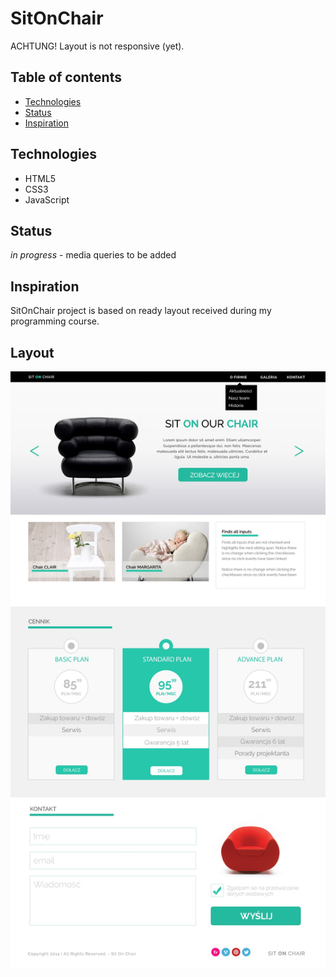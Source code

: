 # SitOnChair

ACHTUNG! Layout is not responsive (yet).

## Table of contents
* [Technologies](#technologies)
* [Status](#status)
* [Inspiration](#inspiration)

## Technologies
* HTML5
* CSS3
* JavaScript

## Status
_in progress_ - media queries to be added

## Inspiration
SitOnChair project is based on ready layout received during my programming course.

## Layout

![SitOnChair layout](https://github.com/eemila/SitOnChair/blob/master/warsztat1.jpg)
